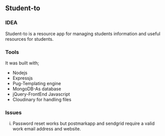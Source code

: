 <h2>Student-to</h2>

<h3>IDEA</h3>
<p>Student-to is a resource app for managing students information and useful resources for students.</p>

<h3> Tools </h3>
<p> It was built with;</p>
<ul>
  <li>Nodejs</li>
  <li>Expressjs</li>
  <li>Pug-Templating engine</li>
  <li>MongoDB-As database</li>
  <li>jQuery-FrontEnd Javascript</li>
  <li>Cloudinary for handling files</li>
</ul>

<h3> Issues </h3>
<ol type='i'>
  <li> Password reset works but postmarkapp and sendgrid require a valid work email address and website. </li>
</ol>